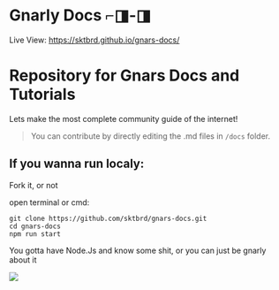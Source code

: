 # Gnarly Docs ⌐◨-◨

Live View: https://sktbrd.github.io/gnars-docs/ 

# Repository for Gnars Docs and Tutorials 

Lets make the most complete community guide of the internet!

> You can contribute by directly editing the .md files in `/docs` folder. 

## If you wanna run localy: 

Fork it, or not  

open terminal or cmd:

```
git clone https://github.com/sktbrd/gnars-docs.git
cd gnars-docs
npm run start
```

You gotta have Node.Js and know some shit, or you can just be gnarly about it 


![](https://i.ibb.co/G25YWmL/image.png)
